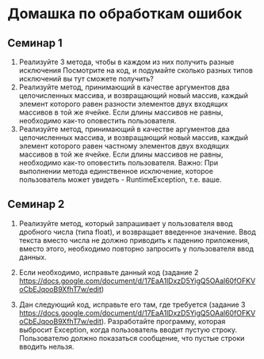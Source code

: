 # Домашка по обработкам ошибок

## Семинар 1

1. Реализуйте 3 метода, чтобы в каждом из них получить разные исключения
Посмотрите на код, и подумайте сколько разных типов исключений вы тут сможете получить?
2. Реализуйте метод, принимающий в качестве аргументов два целочисленных массива, и возвращающий новый массив, каждый элемент которого равен разности элементов двух входящих массивов в той же ячейке. Если длины массивов не равны, необходимо как-то оповестить пользователя.
3. Реализуйте метод, принимающий в качестве аргументов два целочисленных массива, и возвращающий новый массив, каждый элемент которого равен частному элементов двух входящих массивов в той же ячейке. Если длины массивов не равны, необходимо как-то оповестить пользователя. Важно: При выполнении метода единственное исключение, которое пользователь может увидеть - RuntimeException, т.е. ваше.

## Семинар 2

1. Реализуйте метод, который запрашивает у пользователя ввод дробного числа (типа float), и возвращает введенное значение. Ввод текста вместо числа не должно приводить к падению приложения, вместо этого, необходимо повторно запросить у пользователя ввод данных.
2. Если необходимо, исправьте данный код (задание 2 https://docs.google.com/document/d/17EaA1lDxzD5YigQ5OAal60fOFKVoCbEJqooB9XfhT7w/edit)

3. Дан следующий код, исправьте его там, где требуется (задание 3 https://docs.google.com/document/d/17EaA1lDxzD5YigQ5OAal60fOFKVoCbEJqooB9XfhT7w/edit). Разработайте программу, которая выбросит Exception, когда пользователь вводит пустую строку. Пользователю должно показаться сообщение, что пустые строки вводить нельзя.


